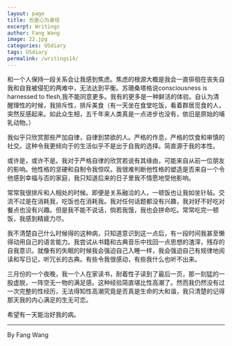 ```yaml
---
layout: page
title: 也是心为身役
excerpt: Writings
author: Fang Wang
image: 22.jpg
categories: USdiary
tags: USdiary
permalink: /writings14/
---
```




和一个人保持一段关系会让我感到焦虑。焦虑的根源大概是我会一直徘徊在丧失自我和自我被侵犯的两难中，无法达到平衡。苏珊桑塔格说consciousness is harnessed to flesh,我不能同意更多。我有的更多是一种鲜活的体验。自认为清醒理性的时候，我排斥性，排斥美食（有一天坐在食堂吃饭，看着群居觅食的人，突然反感起来。如此众生相，五千年来人类真是一点进步也没有，依旧是原始的哺乳动物。）

我似乎只欣赏那些严加自律，自律到禁欲的人。严格的作息，严格的饮食和审慎的社交。这种令我更倾向于的生活似乎不是出于自我的选择。简直源于我的本性。

或许是，或许不是。我对于严格自律的欣赏若说有其缘由，可能来自从前一位朋友的影响。他性格的坚硬和自制令我惊叹。我很难判断他性格的塑造是否来自一个令他感到幸福与否的家庭，我只知道后来的日子里我不情愿地受他影响。

常常我很排斥和人相处的时候。即便是关系融洽的人，一顿饭也让我如坐针毡。交流不过是在消耗我，吃饭也在消耗我。我对任何话题都没有兴趣，我对好不好吃对餐点也没有兴趣。但是我不能不说话，倘若我饿，我也会拼命吃。常常吃完一顿饭，我感到精疲力尽。

我不清楚自己什么时候得的这种病，只知道意识到这一点后，有一段时间我甚至懒得动用自己的语言能力。我尝试从书籍和古典音乐中找回一点思想的渣滓，残存的自我意识。就像有的失眠的时候我会强迫自己入睡一样，我会强迫自己有规律地阅读和写日记，听冗长的古典。有些令我很感动，有些我什么也听不出来。

三月份的一个夜晚，我一个人在家读书，耐着性子读到了最后一页，那一刻猛的一股虚脱，一阵空无一物的满足感。这种经验简直堪比性高潮了。然而我仍然没有过一次完整的性经历，无法得知性高潮究竟是否真是生命的大和谐，我只清楚的记得那天我的内心满足的生无可恋。

希望有一天能治好我的病。



****

By Fang Wang